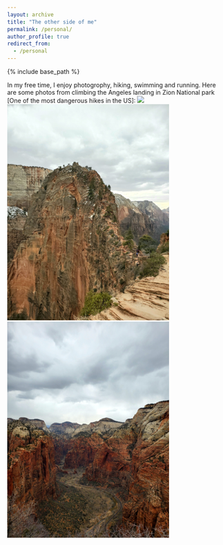 ```yaml
---
layout: archive
title: "The other side of me"
permalink: /personal/
author_profile: true
redirect_from:
  - /personal
---
```


{% include base_path %}

In my free time, I enjoy photogrophy, hiking, swimming and running. Here are some photos from climbing the Angeles landing in Zion National park [One of the most dangerous hikes in the US]:
<img src="/images/DSC01291.JPG" height="500">
<img src="/images/20220222_164651.jpg" height="500">
<img src="/images/20220222_171249.jpg" height="500">